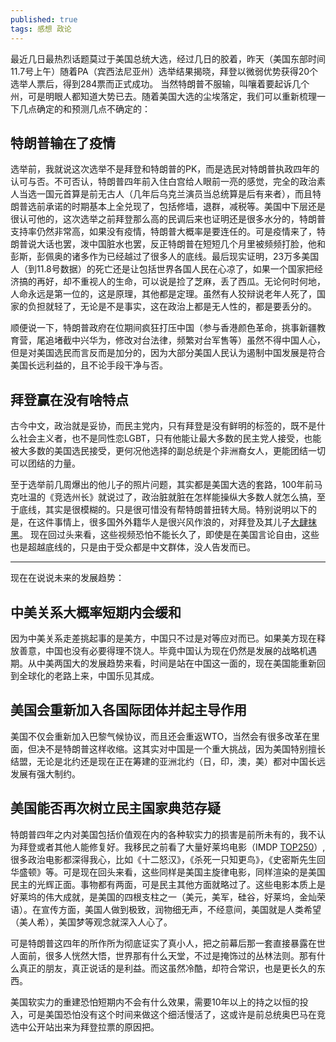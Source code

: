 ```yaml
---
published: true
tags: 感想 政论
---
```


最近几日最热烈话题莫过于美国总统大选，经过几日的胶着，昨天（美国东部时间11.7号上午）随着PA（宾西法尼亚州）选举结果揭晓，拜登以微弱优势获得20个选举人票后，得到284票而正式成功。 当然特朗普不服输，叫嚷着要起诉几个州，可是明眼人都知道大势已去。随着美国大选的尘埃落定，我们可以重新梳理一下几点确定的和预测几点不确定的：

## 特朗普输在了疫情

选举前，我就说这次选举不是拜登和特朗普的PK，而是选民对特朗普执政四年的认可与否。不可否认，特朗普四年前入住白宫给人眼前一亮的感觉，完全的政治素人当选一国元首算是前无古人（几年后乌克兰演员当总统算是后有来者），而且特朗普选前承诺的时期基本上全兑现了，包括修墙，退群，减税等。美国中下层还是很认可他的，这次选举之前拜登那么高的民调后来也证明还是很多水分的，特朗普支持率仍然非常高，如果没有疫情，特朗普大概率是要连任的。可是疫情来了，特朗普说大话也罢，泼中国脏水也罢，反正特朗普在短短几个月里被频频打脸，他和彭斯，彭佩奥的诸多作为已经越过了很多人的底线。最后现实证明，23万多美国人（到11.8号数据）的死亡还是让包括世界各国人民在心凉了，如果一个国家把经济搞的再好，却不重视人的生命，可以说是捡了芝麻，丢了西瓜。无论何时何地，人命永远是第一位的，这是原理，其他都是定理。虽然有人狡辩说老年人死了，国家的负担就轻了，无论是不是事实，这在政治上都是无人性的，都是要丢分的。

顺便说一下，特朗普政府在位期间疯狂打压中国（参与香港颜色革命，挑事新疆教育营，尾追堵截中兴华为，修改对台法律，频繁对台军售等）虽然不得中国人心，但是对美国选民而言反而是加分的，因为大部分美国人民认为遏制中国发展是符合美国长远利益的，且不论手段干净与否。

## 拜登赢在没有啥特点

古今中文，政治就是妥协，而民主党内，只有拜登是没有鲜明的标签的，既不是什么社会主义者，也不是同性恋LGBT，只有他能让最大多数的民主党人接受，也能被大多数的美国选民接受，更何况他选择的副总统是个非洲裔女人，更能团结一切可以团结的力量。

至于选举前几周爆出的他儿子的照片问题，其实都是美国大选的套路，100年前马克吐温的《竞选州长》就说过了，政治脏就脏在怎样能操纵大多数人就怎么搞，至于底线，其实是很模糊的。只是很可惜没有帮特朗普扭转大局。特别说明以下的是，在这件事情上，很多国外外籍华人是很兴风作浪的，对拜登及其儿子[大肆抹黑](https://www.youtube.com/watch?v=s6H9oIuHerU)。 现在回过头来看，这些视频恐怕不能长久了，即使是在美国言论自由，这些也是超越底线的，只是由于受众都是中文群体，没人告发而已。

---------

现在在说说未来的发展趋势：

## 中美关系大概率短期内会缓和

因为中美关系走差挑起事的是美方，中国只不过是对等应对而已。如果美方现在释放善意，中国也没有必要得理不饶人。毕竟中国认为现在仍然是发展的战略机遇期。从中美两国大的发展趋势来看，时间是站在中国这一面的，现在美国能重新回到全球化的老路上来，中国乐见其成。

## 美国会重新加入各国际团体并起主导作用

美国不仅会重新加入巴黎气候协议，而且还会重返WTO，当然会有很多改革在里面，但决不是特朗普这样收缩。这其实对中国是一个重大挑战，因为美国特别擅长结盟，无论是北约还是现在正在筹建的亚洲北约（日，印，澳，美）都对中国长远发展有强大制约。

## 美国能否再次树立民主国家典范存疑

特朗普四年之内对美国包括价值观在内的各种软实力的损害是前所未有的，我不认为拜登或者其他人能修复好。我移民之前看了大量好莱坞电影（IMDP [TOP250](https://www.imdb.com/chart/top/)）,很多政治电影都深得我心，比如《十二怒汉》，《杀死一只知更鸟》，《史密斯先生回华盛顿》等。可是现在回头来看，这些同样是美国主旋律电影，同样渲染的是美国民主的光辉正面。事物都有两面，可是民主其他方面就略过了。这些电影本质上是好莱坞的伟大成就，是美国的四根支柱之一（美元，美军，硅谷，好莱坞，金灿荣语）。在宣传方面，美国人做到极致，润物细无声，不经意间，美国就是人类希望（美人希），美国梦等观念就深入人心了。 

可是特朗普这四年的所作所为彻底证实了真小人，把之前幕后那一套直接暴露在世人面前，很多人恍然大悟，世界那有什么天堂，不过是掩饰过的丛林法则。那有什么真正的朋友，真正说话的是利益。而这虽然冷酷，却符合常识，也是更长久的东西。

美国软实力的重建恐怕短期内不会有什么效果，需要10年以上的持之以恒的投入，可是美国恐怕没有这个时间来做这个细活慢活了，这或许是前总统奥巴马在竞选中公开站出来为拜登拉票的原因把。

